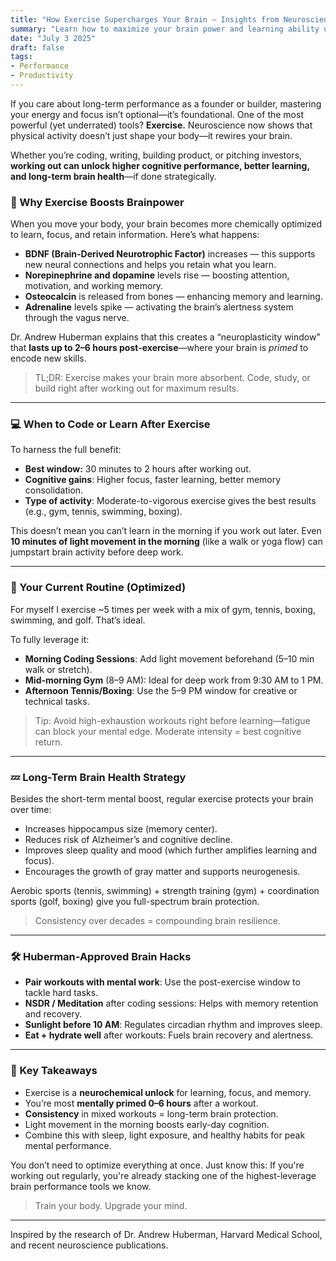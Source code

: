 ```yaml
---
title: "How Exercise Supercharges Your Brain — Insights from Neuroscience"
summary: "Learn how to maximize your brain power and learning ability using science-backed techniques from Dr. Andrew Huberman and others."
date: "July 3 2025"
draft: false
tags:
- Performance
- Productivity
---
```


If you care about long-term performance as a founder or builder, mastering your energy and focus isn’t optional—it’s foundational. One of the most powerful (yet underrated) tools? **Exercise.** Neuroscience now shows that physical activity doesn’t just shape your body—it rewires your brain.

Whether you’re coding, writing, building product, or pitching investors, **working out can unlock higher cognitive performance, better learning, and long-term brain health**—if done strategically.

### 🧠 Why Exercise Boosts Brainpower

When you move your body, your brain becomes more chemically optimized to learn, focus, and retain information. Here’s what happens:

- **BDNF (Brain-Derived Neurotrophic Factor)** increases — this supports new neural connections and helps you retain what you learn.
- **Norepinephrine and dopamine** levels rise — boosting attention, motivation, and working memory.
- **Osteocalcin** is released from bones — enhancing memory and learning.
- **Adrenaline** levels spike — activating the brain’s alertness system through the vagus nerve.

Dr. Andrew Huberman explains that this creates a “neuroplasticity window” that **lasts up to 2–6 hours post-exercise**—where your brain is *primed* to encode new skills.

> TL;DR: Exercise makes your brain more absorbent. Code, study, or build right after working out for maximum results.

---

### 💻 When to Code or Learn After Exercise

To harness the full benefit:
- **Best window:** 30 minutes to 2 hours after working out.
- **Cognitive gains**: Higher focus, faster learning, better memory consolidation.
- **Type of activity**: Moderate-to-vigorous exercise gives the best results (e.g., gym, tennis, swimming, boxing).

This doesn’t mean you can’t learn in the morning if you work out later. Even **10 minutes of light movement in the morning** (like a walk or yoga flow) can jumpstart brain activity before deep work.

---

### 🧭 Your Current Routine (Optimized)

For myself I exercise ~5 times per week with a mix of gym, tennis, boxing, swimming, and golf. That’s ideal.

To fully leverage it:
- **Morning Coding Sessions**: Add light movement beforehand (5–10 min walk or stretch).
- **Mid-morning Gym** (8–9 AM): Ideal for deep work from 9:30 AM to 1 PM.
- **Afternoon Tennis/Boxing**: Use the 5–9 PM window for creative or technical tasks.

> Tip: Avoid high-exhaustion workouts right before learning—fatigue can block your mental edge. Moderate intensity = best cognitive return.

---

### 💤 Long-Term Brain Health Strategy

Besides the short-term mental boost, regular exercise protects your brain over time:
- Increases hippocampus size (memory center).
- Reduces risk of Alzheimer’s and cognitive decline.
- Improves sleep quality and mood (which further amplifies learning and focus).
- Encourages the growth of gray matter and supports neurogenesis.

Aerobic sports (tennis, swimming) + strength training (gym) + coordination sports (golf, boxing) give you full-spectrum brain protection.

> Consistency over decades = compounding brain resilience.

---

### 🛠️ Huberman-Approved Brain Hacks

- **Pair workouts with mental work**: Use the post-exercise window to tackle hard tasks.
- **NSDR / Meditation** after coding sessions: Helps with memory retention and recovery.
- **Sunlight before 10 AM**: Regulates circadian rhythm and improves sleep.
- **Eat + hydrate well** after workouts: Fuels brain recovery and alertness.

---

### 🔑 Key Takeaways

- Exercise is a **neurochemical unlock** for learning, focus, and memory.
- You’re most **mentally primed 0–6 hours** after a workout.
- **Consistency** in mixed workouts = long-term brain protection.
- Light movement in the morning boosts early-day cognition.
- Combine this with sleep, light exposure, and healthy habits for peak mental performance.

You don’t need to optimize everything at once. Just know this: If you're working out regularly, you're already stacking one of the highest-leverage brain performance tools we know.

> Train your body. Upgrade your mind.

---

Inspired by the research of Dr. Andrew Huberman, Harvard Medical School, and recent neuroscience publications.

